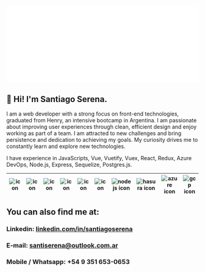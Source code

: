 <img src="https://github.com/santiserena/santiserena/blob/main/start.svg" alt="hello world"/>

## 👋 Hi! I'm Santiago Serena.
I am a web developer with a strong focus on front-end technologies, graduated from Henry, an intensive bootcamp in Argentina. I am passionate about improving user experiences through clean, efficient design and enjoy working as part of a team. I am attracted to new challenges and bring persistence and dedication to achieving my goals. My curiosity drives me to constantly learn and explore new technologies.

I have experience in JavaScripts, Vue, Vuetify, Vuex, React, Redux, Azure DevOps, Node.js, Express, Sequelize, Postgres.js.

| <img src="https://vueframework.com/logo.png" width=60 alt="icon"> | <img src="https://cdn.vuetifyjs.com/images/logos/vuetify-logo-dark.svg" width=60 alt="icon"> | <img src="https://seeklogo.com/images/A/azure-devops-logo-E7364216A7-seeklogo.com.png" width=60 alt="icon"> | <img src="https://upload.wikimedia.org/wikipedia/commons/thumb/9/99/Unofficial_JavaScript_logo_2.svg/1200px-Unofficial_JavaScript_logo_2.svg.png" width=60 alt="icon"> | <img src="https://upload.wikimedia.org/wikipedia/commons/thumb/4/47/React.svg/1200px-React.svg.png" width=60 alt="icon"> | <img src="https://ih1.redbubble.net/image.370541778.7231/st,small,507x507-pad,600x600,f8f8f8.u20.jpg" width=60 alt="icon"> | <img src="https://pbs.twimg.com/profile_images/1290003625599803393/_9fSl1op_400x400.jpg" width=60 alt="nodejs icon"> | <img src="https://symbols-electrical.getvecta.com/stencil_79/88_expressjs-icon.54bb6035d3.jpg" width=60 alt="hasura icon"> | <img src="https://pbs.twimg.com/profile_images/1509802359383367691/R0psIpR4_400x400.jpg" width=60 alt="azure icon"> | <img src="https://encrypted-tbn0.gstatic.com/images?q=tbn:ANd9GcSzSAMXAxpo-s_qprHD7swEjmEyDIDGnVCXwiCsIzACYGxr-1E_bHPyufZEN25qzpBe7Pg&usqp=CAU" width=60 alt="gcp icon"> |
|:--------------------------------------------------------------------------------------------------------------------:|:--------------------------------------------------------------------------------------------------------------------:|:--------------------------------------------------------------------------------------------------------------------:|:--------------------------------------------------------------------------------------------------------------------:|:--------------------------------------------------------------------------------------------------------------------:|:--------------------------------------------------------------------------------------------------------------------:|:--------------------------------------------------------------------------------------------------------------------:|:--------------------------------------------------------------------------------------------------------------------:|:--------------------------------------------------------------------------------------------------------------------:|:--------------------------------------------------------------------------------------------------------------------:|

## You can also find me at:

### Linkedin: [linkedin.com/in/santiagoserena](https://www.linkedin.com/in/santiagoserena/)

### E-mail: santiserena@outlook.com.ar

### Mobile / Whatsapp: +54 9 351 653-0653 
